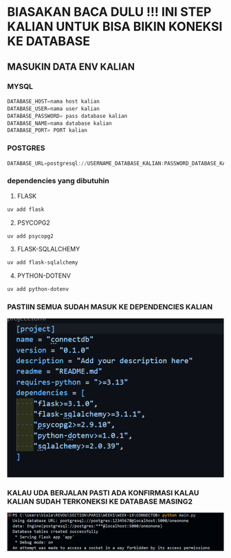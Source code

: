 # BIASAKAN BACA DULU !!! INI STEP KALIAN UNTUK BISA BIKIN KONEKSI KE DATABASE 

## MASUKIN DATA ENV KALIAN 

### MYSQL

```Powershell
DATABASE_HOST=nama host kalian
DATABASE_USER=nama user kalian
DATABASE_PASSWORD= pass database kalian
DATABASE_NAME=nama database kalian
DATABASE_PORT= PORT kalian
```

### POSTGRES

```Powershell
DATABASE_URL=postgresql://USERNAME_DATABASE_KALIAN:PASSWORD_DATABASE_KALIAN@HOST_DATABASE_KALIAN(LOCALHOST BIASANYA):PORT_KALIAN/NAMA_DATABASE_KALIAN
```

### dependencies yang dibutuhin 

1. FLASK
```bash
uv add flask
```
2. PSYCOPG2
```bash
uv add psycopg2
```
3. FLASK-SQLALCHEMY
```bash
uv add flask-sqlalchemy
```
4. PYTHON-DOTENV
```bash
uv add python-dotenv
```
### PASTIIN SEMUA SUDAH MASUK KE DEPENDENCIES KALIAN

![alt text](app/assets/image.png)

### KALAU UDA BERJALAN PASTI ADA KONFIRMASI KALAU KALIAN SUDAH TERKONEKSI KE DATABASE MASING2

![alt text](app/assets/image-1.png)

